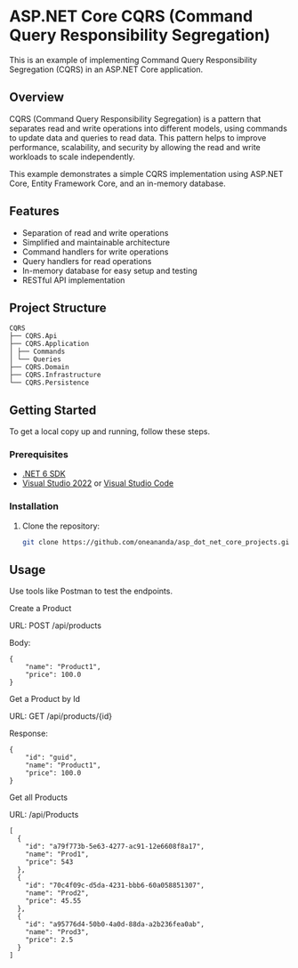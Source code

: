 # ASP.NET Core CQRS (Command Query Responsibility Segregation) 

This is an example of implementing Command Query Responsibility Segregation (CQRS) in an ASP.NET Core application.
   
## Overview

CQRS (Command Query Responsibility Segregation) is a pattern that separates read and write operations into different models, using commands to update data and queries to read data. This pattern helps to improve performance, scalability, and security by allowing the read and write workloads to scale independently.

This example demonstrates a simple CQRS implementation using ASP.NET Core, Entity Framework Core, and an in-memory database.

## Features

- Separation of read and write operations
- Simplified and maintainable architecture
- Command handlers for write operations
- Query handlers for read operations
- In-memory database for easy setup and testing
- RESTful API implementation

## Project Structure
```
CQRS
├── CQRS.Api
├── CQRS.Application
│ ├── Commands
│ └── Queries
├── CQRS.Domain
├── CQRS.Infrastructure
└── CQRS.Persistence
```
## Getting Started

To get a local copy up and running, follow these steps.

### Prerequisites

- [.NET 6 SDK](https://dotnet.microsoft.com/download)
- [Visual Studio 2022](https://visualstudio.microsoft.com/vs/) or [Visual Studio Code](https://code.visualstudio.com/)

### Installation

1. Clone the repository:
   ```sh
   git clone https://github.com/oneananda/asp_dot_net_core_projects.git
   ```

## Usage

Use tools like Postman to test the endpoints.

Create a Product

URL: POST /api/products

Body:

```
{
    "name": "Product1",
    "price": 100.0
}
```	

Get a Product by Id

URL: GET /api/products/{id}

Response:


```
{
    "id": "guid",
    "name": "Product1",
    "price": 100.0
}
```


Get all Products

URL: /api/Products
```
[
  {
    "id": "a79f773b-5e63-4277-ac91-12e6608f8a17",
    "name": "Prod1",
    "price": 543
  },
  {
    "id": "70c4f09c-d5da-4231-bbb6-60a058851307",
    "name": "Prod2",
    "price": 45.55
  },
  {
    "id": "a95776d4-50b0-4a0d-88da-a2b236fea0ab",
    "name": "Prod3",
    "price": 2.5
  }
]
```
